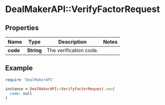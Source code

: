# DealMakerAPI::VerifyFactorRequest

## Properties

| Name | Type | Description | Notes |
| ---- | ---- | ----------- | ----- |
| **code** | **String** | The verification code. |  |

## Example

```ruby
require 'DealMakerAPI'

instance = DealMakerAPI::VerifyFactorRequest.new(
  code: null
)
```

